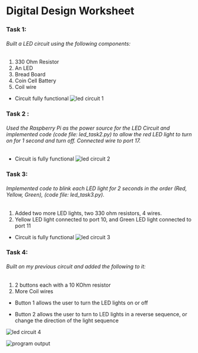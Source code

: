 # Digital Design Worksheet


### Task 1:
###### Built a LED circuit using the following components:
1. 330 Ohm Resistor
2. An LED
3. Bread Board
4. Coin Cell Battery
5. Coil wire

* Circuit fully functional
![led circuit 1](./LED_circuit.jpeg)


### Task 2 :
######  Used the Raspberry Pi as the power source for the LED Circuit and implemented code (code file: led_task2.py) to allow the red LED  light to turn on for 1 second and turn off. Connected wire to port 17.
* Circuit is fully functional
![led circuit 2](./LED_circuit2.jpeg)


### Task 3:
######  Implemented code to blink each LED light for 2 seconds in the order (Red, Yellow, Green), (code file: led_task3.py).
1. Added two more LED lights, two 330 ohm resistors, 4 wires. 
2. Yellow LED light connected to port 10, and Green LED light connected to port 11

* Circuit is fully functional
![led circuit 3](./LED_circuit3.jpeg)

### Task 4:
###### Built on my previous circuit and added the following to it:

1. 2 buttons each with a 10 KOhm resistor
2. More Coil wires

- Button 1 allows the user to turn the LED lights on or off

- Button 2 allows the user to turn to LED lights in a reverse sequence, or change the direction of the light sequence


![led circuit 4](./LED_circuit4.jpeg)

![program output](./led_demo.png)


